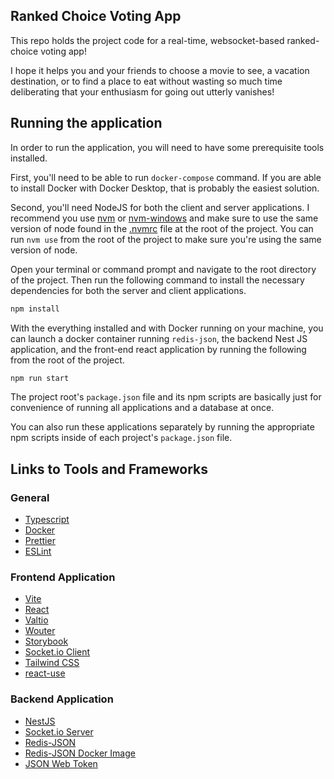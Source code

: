 ## Ranked Choice Voting App

This repo holds the project code for a real-time, websocket-based ranked-choice voting app!

I hope it helps you and your friends to choose a movie to see, a vacation destination, or to find a place to eat without wasting so much time deliberating that your enthusiasm for going out utterly vanishes!

## Running the application

In order to run the application, you will need to have some prerequisite tools installed.

First, you'll need to be able to run `docker-compose` command. If you are able to install Docker with Docker Desktop, that is probably the easiest solution.

Second, you'll need NodeJS for both the client and server applications. I recommend you use [nvm](https://github.com/nvm-sh/nvm) or [nvm-windows](https://github.com/coreybutler/nvm-windows) and make sure to use the same version of node found in the [.nvmrc](/.nvmrc) file at the root of the project. You can run `nvm use` from the root of the project to make sure you're using the same version of node.

Open your terminal or command prompt and navigate to the root directory of the project. Then run the following command to install the necessary dependencies for both the server and client applications.

```sh
npm install
```

With the everything installed and with Docker running on your machine, you can launch a docker container running `redis-json`, the backend Nest JS application, and the front-end react application by running the following from the root of the project.

```sh
npm run start
```

The project root's `package.json` file and its npm scripts are basically just for convenience of running all applications and a database at once.

You can also run these applications separately by running the appropriate npm scripts inside of each project's `package.json` file.

## Links to Tools and Frameworks

### General

- [Typescript](https://www.typescriptlang.org/)
- [Docker](https://www.docker.com/products/docker-desktop)
- [Prettier](https://prettier.io/)
- [ESLint](https://eslint.org/docs/user-guide/getting-started)

### Frontend Application

- [Vite](https://vitejs.dev/)
- [React](https://reactjs.org/)
- [Valtio](https://github.com/pmndrs/valtio)
- [Wouter](https://github.com/molefrog/wouter)
- [Storybook](https://storybook.js.org/)
- [Socket.io Client](https://socket.io/docs/v4/client-api/)
- [Tailwind CSS](https://tailwindcss.com/)
- [react-use](https://github.com/streamich/react-use)

### Backend Application

- [NestJS](https://nestjs.com/)
- [Socket.io Server](https://socket.io/docs/v4/server-api/)
- [Redis-JSON](https://oss.redis.com/redisjson/)
- [Redis-JSON Docker Image](https://hub.docker.com/r/redislabs/rejson/)
- [JSON Web Token](https://jwt.io/)
